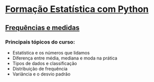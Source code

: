 # [Formação Estatística com Python](https://cursos.alura.com.br/formacao-estatistica-python)
## [Frequências e medidas](https://cursos.alura.com.br/course/estatistica-distribuicoes-e-medidas)


### Principais tópicos do curso:
  
* Estatística e os números que lidamos
* Diferença entre média, mediana e moda na prática
* Tipos de dados e classificação
* Distribuição de frequência
* Variância e o desvio padrão
  